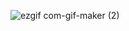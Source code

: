 ![ezgif com-gif-maker (2)](https://user-images.githubusercontent.com/74594229/188117199-4479cb25-2997-4cf9-8d7c-329d9390119c.gif)
